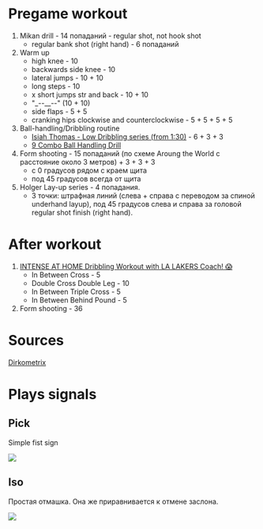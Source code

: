 # Pregame workout

1. Mikan drill - 14 попаданий - regular shot, not hook shot
    - regular bank shot (right hand) - 6 попаданий
2. Warm up
    - high knee - 10
    - backwards side knee - 10
    - lateral jumps - 10 + 10
    - long steps - 10
    - x short jumps str and back - 10 + 10
    - "_--__--" (10 + 10)
    - side flaps - 5 + 5
    - cranking hips clockwise and counterclockwise - 5 + 5 + 5 + 5
3. Ball-handling/Dribbling routine 
    - [Isiah Thomas - Low Dribbling series (from 1:30)](https://youtu.be/BnvGa0I8bMc?t=90) - 6 + 3 + 3
    - [9 Combo Ball Handling Drill](https://www.youtube.com/watch?v=VRkClP8m9s4)
4. Form shooting - 15 попаданий (по схеме Aroung the World с расстояние около 3 метров) + 3 + 3 + 3
    - с 0 градусов рядом с краем щита
    - под 45 градусов всегда от щита
5. Holger Lay-up series - 4 попадания. 
    - 3 точки: штрафная линий (слева + справа c переводом за спиной underhand layup), под 45 градусов слева и справа за головой regular shot finish (right hand). 
    
# After workout

1. [INTENSE AT HOME Dribbling Workout with LA LAKERS Coach! 😱](https://www.youtube.com/watch?v=NCHxsar6ZNA)
    - In Between Cross - 5
    - Double Cross Double Leg - 10
    - In Between Triple Cross - 5
    - In Between Behind Pound - 5
2. Form shooting - 36

# Sources

[Dirkometrix](https://www.dirkometrix.com/)

# Plays signals

## Pick

Simple fist sign

![](https://www.rookieroad.com/img/basketball/basketball-hand-signal-call-for-a-pick.png)

## Iso

Простая отмашка. Она же приравнивается к отмене заслона.

![](https://www.rookieroad.com/img/basketball/basketball-isolation-play-signal.png)
